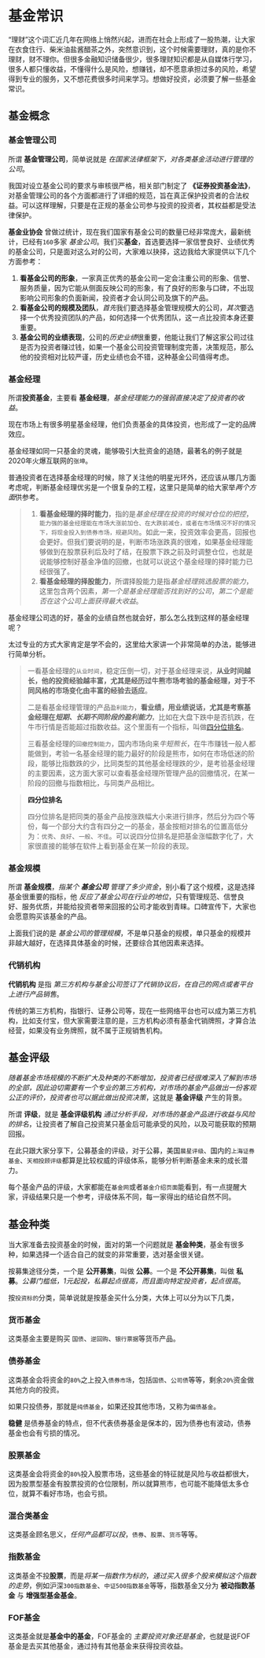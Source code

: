 # 基金常识

“理财”这个词汇近几年在网络上悄然兴起，进而在社会上形成了一股热潮，让大家在衣食住行、柴米油盐酱醋茶之外，突然意识到，这个时候需要理财，真的是你不理财，财不理你。但很多金融知识储备很少，很多理财知识都是从自媒体行学习，很多人都只懂收益，不懂得什么是风险，想赚钱，却不愿意承担过多的风险，希望得到专业的服务，又不想花费很多时间来学习。想做好投资，必须要了解一些基金常识。

## 基金概念

### 基金管理公司

所谓 **基金管理公司**，简单说就是 *在国家法律框架下，对各类基金活动进行管理的公司*。

我国对设立基金公司的要求与审核很严格，相关部门制定了 **《证券投资基金法》**，对基金管理公司的各个方面都进行了详细的规范，旨在真正保护投资者的合法权益。可以这样理解，只要是在正规的基金公司参与投资的投资者，其权益都是受法律保护。

**基金业协会** 曾做过统计，现在我们国家有基金公司的数量已经非常庞大，最新统计，已经有`160`多家 *基金公司*。我们买**基金**，首选要选择一家信誉良好、业绩优秀的基金公司，只是面对这么对的公司，大家难以抉择，这边我给大家提供以下几个方面参考：

1. **看基金公司的形象**，一家真正优秀的基金公司一定会注重公司的形象、信誉、服务质量，因为它能从侧面反映公司的形象，有了良好的形象与口碑，不出现影响公司形象的负面新闻，投资者才会认同公司及旗下的产品。
2. **看基金公司的规模及团队**，*首先*我们要选择基金管理规模大的公司，*其次*要选择一个优秀投资团队的产品，如何选择一个优秀团队，这一点比投资本身还要重要。
3. **基金公司的业绩表现**，公司的*历史业绩*很重要，他能让我们了解这家公司过往是否为投资者赚过钱，如果一个基金公司投资管理制度完善，决策规范，那么他的投资相对比较严谨，历史业绩也会不错，这种基金公司值得考虑。

### 基金经理

所谓**投资基金**，主要看 **基金经理**，*基金经理能力的强弱直接决定了投资者的收益*。

现在市场上有很多明星基金经理，他们负责基金的具体投资，也形成了一定的品牌效应。

基金经理如同一只基金的灵魂，能够吸引大批资金的追随，最著名的例子就是2020年火爆互联网的`张坤`。

普通投资者在选择基金经理的时候，除了关注他的明星光环外，还应该从哪几方面考虑呢，判断基金经理优劣是一个很复杂的工程，这里只是简单的给大家举*两个方面*供参考。

> 1. **看基金经理的择时能力**，指的是*基金经理在投资的时候对仓位的把控*，`能力强的基金经理能在市场大涨前加仓、在大跌前减仓，或者在市场情况不好的情况下，将现金投入到债券市场，规避风险`。如此一来，投资效率会更高，回报也会更好。但我们要说明的是，判断市场涨跌真的很难，如果基金经理能够做到在股票获利后及时了结，在股票下跌之前及时调整仓位，也就是说能够控制好基金净值的回撤，也就可以说这个基金经理的择时能力已经很强了。
> 2. **看基金经理的择股能力**，所谓择股能力是指*基金经理挑选股票的能力*，这里包含两个因素，*第一个是基金经理能否找到好的公司*，*第二个是能否在这个公司上面获得最大收益*。

基金经理公司选的好，基金的业绩自然也就会好，那么怎么找到这样的基金经理呢？

太过专业的方式大家肯定是学不会的，这里给大家讲一个非常简单的办法，能够进行简单分析。

> 一看基金经理的`从业时间`，稳定压倒一切，对于基金经理来说，**从业时间越长，他的投资经验越丰富，尤其是经历过牛熊市场考验的基金经理，对于不同风格的市场变化由丰富的经验去适应**。
>
> 二是看基金经理管理的产品`盈利能力`，**看业绩，用业绩说话，尤其是考察基金经理在*短期、长期不同阶段的盈利能力***，比如在大盘下跌中是否抗跌，在牛市行情是否能超过指数收益。这个里面有一个指标，叫做[四分位排名](#四分位排名)。
>
> 三看基金经理的`回撤控制能力`，国内市场向来*牛短熊长*，在牛市赚钱一般人都能做到，考验一名基金经理的能力最好的阶段是熊市，如何在市场低迷的阶段，能够比指数跌的少，比同类型的其他基金经理跌的少，是考验基金经理的主要因素，这方面大家可以查看基金经理所管理产品的回撤情况，在某一阶段的回撤与指数相比，与同类产品相比。

> <a name="四分位排名">**四分位排名**</a>
>
> 四分位排名是把同类的基金产品按涨跌幅大小来进行排序，然后分为四个等份，每一个部分大约含有四分之一的基金，基金按相对排名的位置高低分为：`优秀`、`良好`、`一般`、`不佳`。可以说四分位排名是把基金涨幅数字化了，大家很直接的能够在软件上看到基金在某一阶段的表现。

### 基金规模

所谓 **基金规模**，*指某个 **基金公司** 管理了多少资金*，别小看了这个规模，这是选择基金很重要的指标，他 *反应了基金公司在行业的地位*，只有管理规范、信誉良好、服务优质，并能给投资者带来回报的公司才能收到青睐。口碑宣传下，大家也会愿意购买该基金的产品。

上面我们说的是 *基金公司的管理规模*，不是单只基金的规模，单只基金的规模并非越大越好，在选择具体基金的时候，还要综合其他因素来选择。

### 代销机构

**代销机构** 是指 *第三方机构与基金公司签订了代销协议后，在自己的网点或者平台上进行产品销售*。

传统的第三方机构，指银行、证券公司等，现在一些网络平台也可以成为第三方机构，比如支付宝，但大家需要注意的是，三方机构必须有基金代销牌照，才算合法经营，如果没有业务牌照，就不属于正规销售机构。

## 基金评级

*随着基金市场规模的不断扩大及种类的不断增加，投资者已经很难深入了解到市场的全部，因此迫切需要有一个专业的第三方机构，对市场的基金产品做出一份客观公正的评价，投资者也可以据此做出投资决策*，这就是 **基金评级** 产生的背景。

所谓 **评级**，就是 **基金评级机构** *通过分析手段，对市场的基金产品进行收益与风险的排名*，让投资者了解自己投资某只基金后可能承受的风险，以及可能获取的预期回报。

在此只跟大家分享下，公募基金的评级，对于公募，美国`晨星评级`、国内的`上海证券基金`、`天相投顾评级`都算是比较权威的评级体系，能够分析判断基金未来的成长潜力。

每个基金产品的评级，大家都能在`基金网`或者`基金介绍页面`能看到，有一点提醒大家，评级结果只是一个参考，评级体系不同，每一家得出的结论自然不同。

## 基金种类

当大家准备去投资基金的时候，面对的第一个问题就是 **基金种类**，基金有很多种，如果选择一个适合自己的就变的非常重要，选对基金很关键。

按募集途径分类，一个是 **公开募集**，叫做 **公募**。一个是 **不公开募集**，叫做 **私募**。*公募门槛低，1元起投，私募起点很高，而且面向特定投资者，起点很高*。

按`投资标的`分类，简单说就是按基金买什么分类，大体上可以分为以下几类，

### 货币基金

这类基金主要是购买 `国债`、`逆回购`、`银行票据`等货币产品。

### 债券基金

这类基金会将资金的`80%`之上投入`债券市场`，包括`国债`、`公司债`等等，剩余`20%`资金做其他方向的投资。

如果只投债券，那就是`纯债基金`，如果还投其他市场，又称为`偏债基金`。

**稳健** 是债券基金的特点，但不代表债券基金是保本的，因为债券也有波动，债券基金也会有亏损的情况。

### 股票基金

这类基金会将资金的`80%`投入股票市场，这些基金的特征就是风险与收益都很大，因为股票型基金有股票投资的仓位限制，所以就算熊市，也可能不能降低太多仓位，就算不看好市场，也会亏损。

### 混合类基金

这类基金顾名思义，*任何产品都可以投*，`债券`、`股票`、`货币`等等。

### 指数基金

这类基金不投**股票**，而是*将某一指数作为标的*，*通过买入很多个股来模拟这个指数的走势*，例如沪深`300指数基金`、`中证500指数基金`等等，指数基金又分为 **被动指数基金** 与 **增强型基金基金**。

### FOF基金

这类基金就是**基金中的基金**，FOF基金的 *主要投资对象还是基金*，也就是说FOF基金是去买其他基金，通过持有其他基金来获得投资收益。
